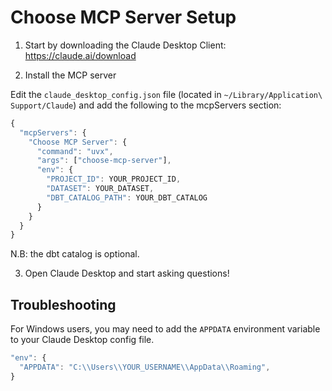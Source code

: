 # Choose MCP Server Setup

1. Start by downloading the Claude Desktop Client: https://claude.ai/download

2. Install the MCP server

Edit the `claude_desktop_config.json` file (located in `~/Library/Application\ Support/Claude`) and add the following to the mcpServers section:

```javascript
{
  "mcpServers": {
    "Choose MCP Server": {
      "command": "uvx",
      "args": ["choose-mcp-server"],
      "env": {
        "PROJECT_ID": YOUR_PROJECT_ID,
        "DATASET": YOUR_DATASET,
        "DBT_CATALOG_PATH": YOUR_DBT_CATALOG
      }
    }
  }
}
```

N.B: the dbt catalog is optional.

3. Open Claude Desktop and start asking questions!

## Troubleshooting

For Windows users, you may need to add the `APPDATA` environment variable to your Claude Desktop config file.

```javascript
"env": {
  "APPDATA": "C:\\Users\\YOUR_USERNAME\\AppData\\Roaming",
}
```
